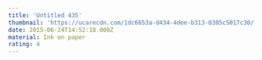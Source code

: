 ```yaml
---
title: 'Untitled 435'
thumbnail: 'https://ucarecdn.com/1dc6653a-d434-4dee-b313-0305c5017c30/'
date: 2015-06-24T14:52:18.000Z
material: Ink on paper
rating: 4
---
```

